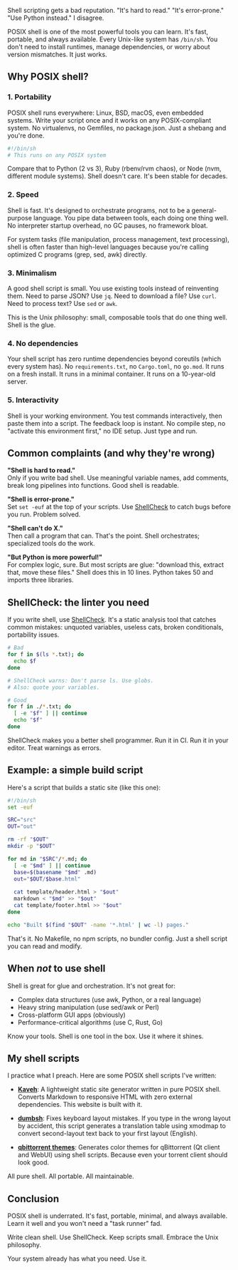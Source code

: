 <!---
title: POSIX Shell Scripting
description: Why I use POSIX shell for everything and why you should too (2021).
--->

Shell scripting gets a bad reputation. "It's hard to read." "It's error-prone." "Use Python instead." I disagree.

POSIX shell is one of the most powerful tools you can learn. It's fast, portable, and always available. Every Unix-like system has `/bin/sh`. You don't need to install runtimes, manage dependencies, or worry about version mismatches. It just works.

## Why POSIX shell?

### 1. Portability

POSIX shell runs everywhere: Linux, BSD, macOS, even embedded systems. Write your script once and it works on any POSIX-compliant system. No virtualenvs, no Gemfiles, no package.json. Just a shebang and you're done.

```sh
#!/bin/sh
# This runs on any POSIX system
```

Compare that to Python (2 vs 3), Ruby (rbenv/rvm chaos), or Node (nvm, different module systems). Shell doesn't care. It's been stable for decades.

### 2. Speed

Shell is fast. It's designed to orchestrate programs, not to be a general-purpose language. You pipe data between tools, each doing one thing well. No interpreter startup overhead, no GC pauses, no framework bloat.

For system tasks (file manipulation, process management, text processing), shell is often faster than high-level languages because you're calling optimized C programs (grep, sed, awk) directly.

### 3. Minimalism

A good shell script is small. You use existing tools instead of reinventing them. Need to parse JSON? Use `jq`. Need to download a file? Use `curl`. Need to process text? Use `sed` or `awk`.

This is the Unix philosophy: small, composable tools that do one thing well. Shell is the glue.

### 4. No dependencies

Your shell script has zero runtime dependencies beyond coreutils (which every system has). No `requirements.txt`, no `Cargo.toml`, no `go.mod`. It runs on a fresh install. It runs in a minimal container. It runs on a 10-year-old server.

### 5. Interactivity

Shell is your working environment. You test commands interactively, then paste them into a script. The feedback loop is instant. No compile step, no "activate this environment first," no IDE setup. Just type and run.

## Common complaints (and why they're wrong)

**"Shell is hard to read."**  
Only if you write bad shell. Use meaningful variable names, add comments, break long pipelines into functions. Good shell is readable.

**"Shell is error-prone."**  
Set `set -euf` at the top of your scripts. Use [ShellCheck](https://github.com/koalaman/shellcheck) to catch bugs before you run. Problem solved.

**"Shell can't do X."**  
Then call a program that can. That's the point. Shell orchestrates; specialized tools do the work.

**"But Python is more powerful!"**  
For complex logic, sure. But most scripts are glue: "download this, extract that, move these files." Shell does this in 10 lines. Python takes 50 and imports three libraries.

## ShellCheck: the linter you need

If you write shell, use [ShellCheck](https://github.com/koalaman/shellcheck). It's a static analysis tool that catches common mistakes: unquoted variables, useless cats, broken conditionals, portability issues.

```sh
# Bad
for f in $(ls *.txt); do
  echo $f
done

# ShellCheck warns: Don't parse ls. Use globs.
# Also: quote your variables.

# Good
for f in ./*.txt; do
  [ -e "$f" ] || continue
  echo "$f"
done
```

ShellCheck makes you a better shell programmer. Run it in CI. Run it in your editor. Treat warnings as errors.

## Example: a simple build script

Here's a script that builds a static site (like this one):

```sh
#!/bin/sh
set -euf

SRC="src"
OUT="out"

rm -rf "$OUT"
mkdir -p "$OUT"

for md in "$SRC"/*.md; do
  [ -e "$md" ] || continue
  base=$(basename "$md" .md)
  out="$OUT/$base.html"
  
  cat template/header.html > "$out"
  markdown < "$md" >> "$out"
  cat template/footer.html >> "$out"
done

echo "Built $(find "$OUT" -name '*.html' | wc -l) pages."
```

That's it. No Makefile, no npm scripts, no bundler config. Just a shell script you can read and modify.

## When *not* to use shell

Shell is great for glue and orchestration. It's not great for:

- Complex data structures (use awk, Python, or a real language)
- Heavy string manipulation (use sed/awk or Perl)
- Cross-platform GUI apps (obviously)
- Performance-critical algorithms (use C, Rust, Go)

Know your tools. Shell is one tool in the box. Use it where it shines.

## My shell scripts

I practice what I preach. Here are some POSIX shell scripts I've written:

- [**Kaveh**](https://github.com/MahdiMirzadeh/kaveh): A lightweight static site generator written in pure POSIX shell. Converts Markdown to responsive HTML with zero external dependencies. This website is built with it.

- [**dumbsh**](https://github.com/MahdiMirzadeh/dumbsh): Fixes keyboard layout mistakes. If you type in the wrong layout by accident, this script generates a translation table using xmodmap to convert second-layout text back to your first layout (English).

- [**qbittorrent themes**](https://github.com/MahdiMirzadeh/qbittorrent): Generates color themes for qBittorrent (Qt client and WebUI) using shell scripts. Because even your torrent client should look good.

All pure shell. All portable. All maintainable.

## Conclusion

POSIX shell is underrated. It's fast, portable, minimal, and always available. Learn it well and you won't need a "task runner" fad.

Write clean shell. Use ShellCheck. Keep scripts small. Embrace the Unix philosophy.

Your system already has what you need. Use it.
